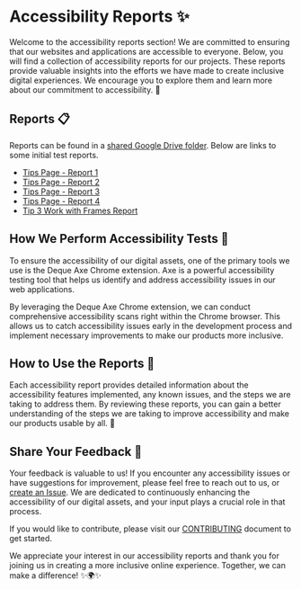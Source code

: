 # Accessibility Reports ✨

Welcome to the accessibility reports section! We are committed to ensuring that our websites and applications are accessible to everyone. Below, you will find a collection of accessibility reports for our projects. These reports provide valuable insights into the efforts we have made to create inclusive digital experiences. We encourage you to explore them and learn more about our commitment to accessibility. 🌟

## Reports 📋

Reports can be found in a [shared Google Drive folder](https://drive.google.com/drive/u/2/folders/1FO81jyNV0N9wfyZF9LiwvpS3eNlw82GG). Below are links to some initial test reports.

- [Tips Page - Report 1](https://docs.google.com/spreadsheets/d/1GDuRHil-eCmNf7TCS8R3Cj0UhZz-oIxYT168tdu0xgo/edit#gid=1366419829)
- [Tips Page - Report 2](https://docs.google.com/spreadsheets/d/1l20d4N2FBXlBpQkRv6fnrRvIYd2e-VbgYm4nkb0u-es/edit#gid=707480631)
- [Tips Page - Report 3](https://docs.google.com/spreadsheets/d/1xmXsLfSbMRx4nJylQD0S4hDmLoYxrI6uGrXpuxEyEkI/edit#gid=862429226)
- [Tips Page - Report 4](https://docs.google.com/spreadsheets/d/1oHHvfXmDVgSgfo5UlsglZxCFYW0oOZu2BcHEQWeEaBE/edit#gid=1860726561)
- [Tip 3 Work with Frames Report](https://docs.google.com/spreadsheets/d/17JCOaG_BttraG7ygI40vOP3pbipoQxwfuyQ1DpQRiJM/edit#gid=254687023)

## How We Perform Accessibility Tests 🧪

To ensure the accessibility of our digital assets, one of the primary tools we use is the Deque Axe Chrome extension. Axe is a powerful accessibility testing tool that helps us identify and address accessibility issues in our web applications.

By leveraging the Deque Axe Chrome extension, we can conduct comprehensive accessibility scans right within the Chrome browser. This allows us to catch accessibility issues early in the development process and implement necessary improvements to make our products more inclusive.

## How to Use the Reports 📘

Each accessibility report provides detailed information about the accessibility features implemented, any known issues, and the steps we are taking to address them. By reviewing these reports, you can gain a better understanding of the steps we are taking to improve accessibility and make our products usable by all. 🚀

## Share Your Feedback 💌

Your feedback is valuable to us! If you encounter any accessibility issues or have suggestions for improvement, please feel free to reach out to us, or [create an Issue](https://github.com/saucelabs/elemental-next/issues). We are dedicated to continuously enhancing the accessibility of our digital assets, and your input plays a crucial role in that process.

If you would like to contribute, please visit our [CONTRIBUTING](https://github.com/saucelabs/elemental-next/blob/main/CONTRIBUTING.md) document to get started.

We appreciate your interest in our accessibility reports and thank you for joining us in creating a more inclusive online experience. Together, we can make a difference! ✨🌍✨
